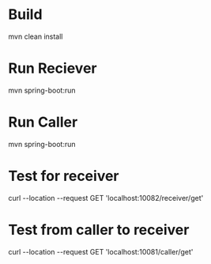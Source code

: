 # Build
mvn clean install

# Run Reciever
mvn spring-boot:run


# Run Caller

mvn spring-boot:run

# Test for receiver
curl --location --request GET 'localhost:10082/receiver/get'

# Test from caller to receiver

curl --location --request GET 'localhost:10081/caller/get'